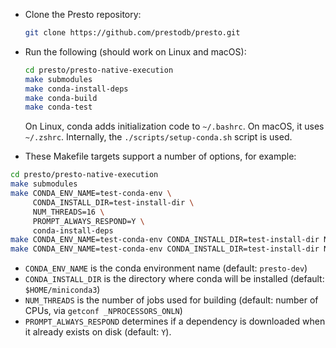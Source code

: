 * Clone the Presto repository:

  ```bash
  git clone https://github.com/prestodb/presto.git
  ```

* Run the following (should work on Linux and macOS):

  ```bash
  cd presto/presto-native-execution
  make submodules
  make conda-install-deps
  make conda-build
  make conda-test
  ```

  On Linux, conda adds initialization code to `~/.bashrc`. On macOS, it uses
  `~/.zshrc`. Internally, the `./scripts/setup-conda.sh` script is used.

* These Makefile targets support a number of options, for example:

```bash
cd presto/presto-native-execution
make submodules
make CONDA_ENV_NAME=test-conda-env \
     CONDA_INSTALL_DIR=test-install-dir \
     NUM_THREADS=16 \
     PROMPT_ALWAYS_RESPOND=Y \
     conda-install-deps
make CONDA_ENV_NAME=test-conda-env CONDA_INSTALL_DIR=test-install-dir NUM_THREADS=16 conda-build
make CONDA_ENV_NAME=test-conda-env CONDA_INSTALL_DIR=test-install-dir NUM_THREADS=16 conda-test
```

- `CONDA_ENV_NAME` is the conda environment name (default: `presto-dev`)
- `CONDA_INSTALL_DIR` is the directory where conda will be installed (default: `$HOME/miniconda3`)
- `NUM_THREADS` is the number of jobs used for building (default: number of CPUs, via `getconf _NPROCESSORS_ONLN`)
- `PROMPT_ALWAYS_RESPOND` determines if a dependency is downloaded when it already exists on disk (default: `Y`).
